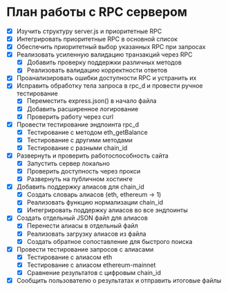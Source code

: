 # План работы с RPC сервером

- [x] Изучить структуру server.js и приоритетные RPC
- [x] Интегрировать приоритетные RPC в основной список
- [x] Обеспечить приоритетный выбор указанных RPC при запросах
- [x] Реализовать усиленную валидацию транзакций через RPC
  - [x] Добавить проверку поддержки различных методов
  - [x] Реализовать валидацию корректности ответов
- [x] Проанализировать ошибки доступности RPC и устранить их
- [x] Исправить обработку тела запроса в rpc_d и провести ручное тестирование
  - [x] Переместить express.json() в начало файла
  - [x] Добавить расширенное логирование
  - [x] Проверить работу через curl
- [x] Провести тестирование эндпоинта rpc_d
  - [x] Тестирование с методом eth_getBalance
  - [x] Тестирование с другими методами
  - [x] Тестирование с разными chain_id
- [x] Развернуть и проверить работоспособность сайта
  - [x] Запустить сервер локально
  - [x] Проверить доступность через прокси
  - [x] Развернуть на публичном хостинге
- [x] Добавить поддержку алиасов для chain_id
  - [x] Создать словарь алиасов (eth, ethereum -> 1)
  - [x] Реализовать функцию нормализации chain_id
  - [x] Интегрировать поддержку алиасов во все эндпоинты
- [x] Создать отдельный JSON файл для алиасов
  - [x] Перенести алиасы в отдельный файл
  - [x] Реализовать загрузку алиасов из файла
  - [x] Создать обратное сопоставление для быстрого поиска
- [x] Провести тестирование запросов с алиасами
  - [x] Тестирование с алиасом eth
  - [x] Тестирование с алиасом ethereum-mainnet
  - [x] Сравнение результатов с цифровым chain_id
- [x] Сообщить пользователю о результатах и отправить итоговые файлы
